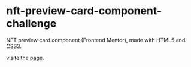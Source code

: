 # nft-preview-card-component-challenge
NFT preview card component (Frontend Mentor), made with HTML5 and CSS3.

visite the [page](https://igor-gabriel-d.github.io/nft-preview-card-component-challenge/).
